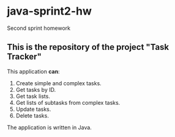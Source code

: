 # java-sprint2-hw
Second sprint homework

## This is the repository of the project "Task Tracker"

This application **can**:
1. Create simple and complex tasks.
2. Get tasks by ID.
3. Get task lists.
4. Get lists of subtasks from complex tasks.
5. Update tasks.
6. Delete tasks.

The application is written in Java.